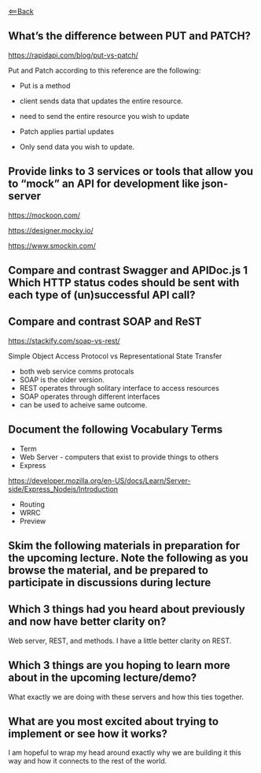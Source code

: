 [<==Back](README.md)

## What’s the difference between PUT and PATCH?

https://rapidapi.com/blog/put-vs-patch/

Put and Patch according to this reference are the following:

- Put is a method
- client sends data that updates the entire resource. 
- need to send the entire resource you wish to update

- Patch applies partial updates
- Only send data you wish to update.

## Provide links to 3 services or tools that allow you to “mock” an API for development like json-server

https://mockoon.com/

https://designer.mocky.io/

https://www.smockin.com/

## Compare and contrast Swagger and APIDoc.js 1 Which HTTP status codes should be sent with each type of (un)successful API call?





## Compare and contrast SOAP and ReST

https://stackify.com/soap-vs-rest/

Simple Object Access Protocol vs Representational State Transfer

- both web service comms protocals
- SOAP is the older version.
- REST operates through solitary interface to access resources
- SOAP operates through different interfaces
- can be used to acheive same outcome.

## Document the following Vocabulary Terms

- Term
- Web Server - computers that exist to provide things to others
- Express

https://developer.mozilla.org/en-US/docs/Learn/Server-side/Express_Nodejs/Introduction

- Routing
- WRRC
- Preview



## Skim the following materials in preparation for the upcoming lecture. Note the following as you browse the material, and be prepared to participate in discussions during lecture

## Which 3 things had you heard about previously and now have better clarity on?
Web server, REST, and methods. I have a little better clarity on REST.

## Which 3 things are you hoping to learn more about in the upcoming lecture/demo?

What exactly we are doing with these servers and how this ties together.


## What are you most excited about trying to implement or see how it works?

I am hopeful to wrap my head around exactly why we are building it this way and how it connects to the rest of the world.


